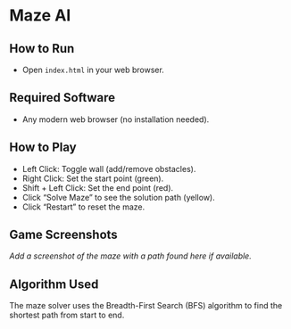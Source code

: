 # Maze AI

## How to Run
- Open `index.html` in your web browser.

## Required Software
- Any modern web browser (no installation needed).

## How to Play
- Left Click: Toggle wall (add/remove obstacles).
- Right Click: Set the start point (green).
- Shift + Left Click: Set the end point (red).
- Click “Solve Maze” to see the solution path (yellow).
- Click “Restart” to reset the maze.

## Game Screenshots
*Add a screenshot of the maze with a path found here if available.*

## Algorithm Used
The maze solver uses the Breadth-First Search (BFS) algorithm to find the shortest path from start to end. 